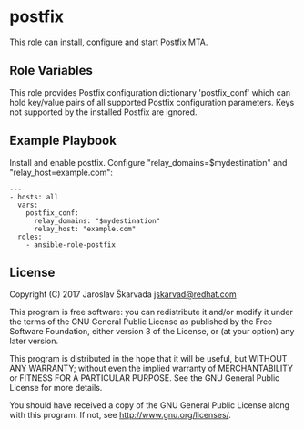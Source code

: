 postfix
=======

This role can install, configure and start Postfix MTA.


Role Variables
--------------

This role provides Postfix configuration dictionary 'postfix_conf' which can
hold key/value pairs of all supported Postfix configuration parameters. Keys
not supported by the installed Postfix are ignored.


Example Playbook
-----------------

Install and enable postfix. Configure "relay_domains=$mydestination" and
"relay_host=example.com":

```
---
- hosts: all
  vars:
    postfix_conf:
      relay_domains: "$mydestination"
      relay_host: "example.com"
  roles:
    - ansible-role-postfix
```


License
-------

Copyright (C) 2017 Jaroslav Škarvada <jskarvad@redhat.com>

This program is free software: you can redistribute it and/or modify
it under the terms of the GNU General Public License as published by
the Free Software Foundation, either version 3 of the License, or
(at your option) any later version.

This program is distributed in the hope that it will be useful,
but WITHOUT ANY WARRANTY; without even the implied warranty of
MERCHANTABILITY or FITNESS FOR A PARTICULAR PURPOSE. See the
GNU General Public License for more details.

You should have received a copy of the GNU General Public License
along with this program. If not, see <http://www.gnu.org/licenses/>.
